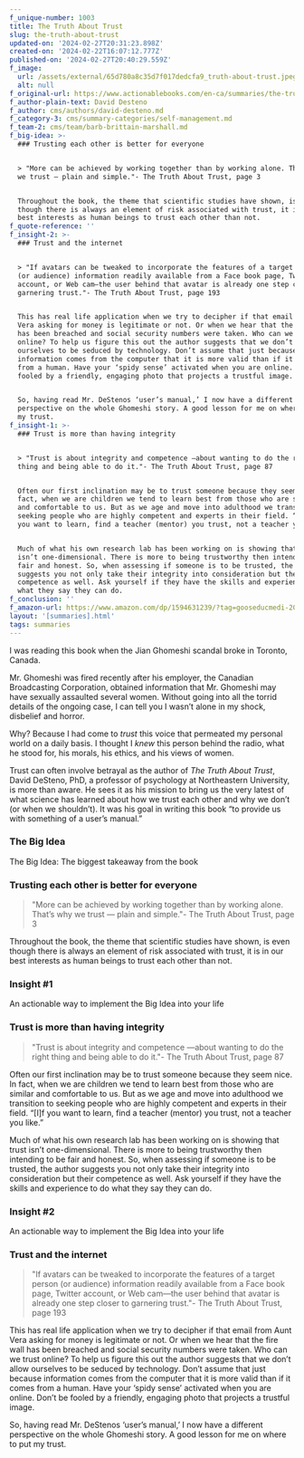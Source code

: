```yaml
---
f_unique-number: 1003
title: The Truth About Trust
slug: the-truth-about-trust
updated-on: '2024-02-27T20:31:23.898Z'
created-on: '2024-02-22T16:07:12.777Z'
published-on: '2024-02-27T20:40:29.559Z'
f_image:
  url: /assets/external/65d780a8c35d7f017dedcfa9_truth-about-trust.jpeg
  alt: null
f_original-url: https://www.actionablebooks.com/en-ca/summaries/the-truth-about-trust/
f_author-plain-text: David Desteno
f_author: cms/authors/david-desteno.md
f_category-3: cms/summary-categories/self-management.md
f_team-2: cms/team/barb-brittain-marshall.md
f_big-idea: >-
  ### Trusting each other is better for everyone


  > "More can be achieved by working together than by working alone. That’s why
  we trust — plain and simple."- The Truth About Trust, page 3


  Throughout the book, the theme that scientific studies have shown, is even
  though there is always an element of risk associated with trust, it is in our
  best interests as human beings to trust each other than not.
f_quote-reference: ''
f_insight-2: >-
  ### Trust and the internet


  > "If avatars can be tweaked to incorporate the features of a target person
  (or audience) information readily available from a Face book page, Twitter
  account, or Web cam—the user behind that avatar is already one step closer to
  garnering trust."- The Truth About Trust, page 193


  This has real life application when we try to decipher if that email from Aunt
  Vera asking for money is legitimate or not. Or when we hear that the fire wall
  has been breached and social security numbers were taken. Who can we trust
  online? To help us figure this out the author suggests that we don’t allow
  ourselves to be seduced by technology. Don’t assume that just because
  information comes from the computer that it is more valid than if it comes
  from a human. Have your ‘spidy sense’ activated when you are online. Don’t be
  fooled by a friendly, engaging photo that projects a trustful image.


  So, having read Mr. DeStenos ‘user’s manual,’ I now have a different
  perspective on the whole Ghomeshi story. A good lesson for me on where to put
  my trust.
f_insight-1: >-
  ### Trust is more than having integrity


  > "Trust is about integrity and competence —about wanting to do the right
  thing and being able to do it."- The Truth About Trust, page 87


  Often our first inclination may be to trust someone because they seem nice. In
  fact, when we are children we tend to learn best from those who are similar
  and comfortable to us. But as we age and move into adulthood we transition to
  seeking people who are highly competent and experts in their field. “\[I\]f
  you want to learn, find a teacher (mentor) you trust, not a teacher you like.”


  Much of what his own research lab has been working on is showing that trust
  isn’t one-dimensional. There is more to being trustworthy then intending to be
  fair and honest. So, when assessing if someone is to be trusted, the author
  suggests you not only take their integrity into consideration but their
  competence as well. Ask yourself if they have the skills and experience to do
  what they say they can do.
f_conclusion: ''
f_amazon-url: https://www.amazon.com/dp/1594631239/?tag=gooseducmedi-20
layout: '[summaries].html'
tags: summaries
---
```


I was reading this book when the Jian Ghomeshi scandal broke in Toronto, Canada.

Mr. Ghomeshi was fired recently after his employer, the Canadian Broadcasting Corporation, obtained information that Mr. Ghomeshi may have sexually assaulted several women. Without going into all the torrid details of the ongoing case, I can tell you I wasn’t alone in my shock, disbelief and horror.

Why? Because I had come to _trust_ this voice that permeated my personal world on a daily basis. I thought I _knew_ this person behind the radio, what he stood for, his morals, his ethics, and his views of women.

Trust can often involve betrayal as the author of _The Truth About Trust_, David DeSteno, PhD, a professor of psychology at Northeastern University, is more than aware. He sees it as his mission to bring us the very latest of what science has learned about how we trust each other and why we don’t (or when we shouldn’t). It was his goal in writing this book “to provide us with something of a user’s manual.”

### The Big Idea

The Big Idea: The biggest takeaway from the book

### Trusting each other is better for everyone

> "More can be achieved by working together than by working alone. That’s why we trust — plain and simple."- The Truth About Trust, page 3

Throughout the book, the theme that scientific studies have shown, is even though there is always an element of risk associated with trust, it is in our best interests as human beings to trust each other than not.

### Insight #1

An actionable way to implement the Big Idea into your life

### Trust is more than having integrity

> "Trust is about integrity and competence —about wanting to do the right thing and being able to do it."- The Truth About Trust, page 87

Often our first inclination may be to trust someone because they seem nice. In fact, when we are children we tend to learn best from those who are similar and comfortable to us. But as we age and move into adulthood we transition to seeking people who are highly competent and experts in their field. “\[I\]f you want to learn, find a teacher (mentor) you trust, not a teacher you like.”

Much of what his own research lab has been working on is showing that trust isn’t one-dimensional. There is more to being trustworthy then intending to be fair and honest. So, when assessing if someone is to be trusted, the author suggests you not only take their integrity into consideration but their competence as well. Ask yourself if they have the skills and experience to do what they say they can do.

### Insight #2

An actionable way to implement the Big Idea into your life

### Trust and the internet

> "If avatars can be tweaked to incorporate the features of a target person (or audience) information readily available from a Face book page, Twitter account, or Web cam—the user behind that avatar is already one step closer to garnering trust."- The Truth About Trust, page 193

This has real life application when we try to decipher if that email from Aunt Vera asking for money is legitimate or not. Or when we hear that the fire wall has been breached and social security numbers were taken. Who can we trust online? To help us figure this out the author suggests that we don’t allow ourselves to be seduced by technology. Don’t assume that just because information comes from the computer that it is more valid than if it comes from a human. Have your ‘spidy sense’ activated when you are online. Don’t be fooled by a friendly, engaging photo that projects a trustful image.

So, having read Mr. DeStenos ‘user’s manual,’ I now have a different perspective on the whole Ghomeshi story. A good lesson for me on where to put my trust.
